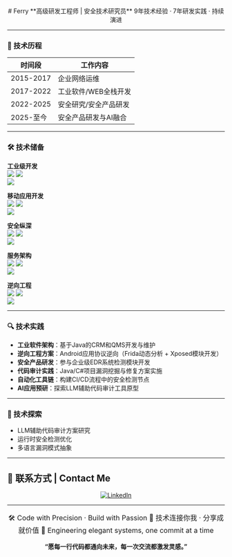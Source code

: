 <div align="center">
# Ferry  
**高级研发工程师 | 安全技术研究员**  
9年技术经验 · 7年研发实践 · 持续演进
</div>

---
### 📆 技术历程

| 时间段      | 工作内容                     |
|-------------|----------------------------|
| 2015-2017   | 企业网络运维       |
| 2017-2022   | 工业软件/WEB全栈开发  |
| 2022-2025   | 安全研究/安全产品研发        |
| 2025-至今   | 安全产品研发与AI融合         |

---
### 🛠️ 技术储备

**工业级开发**  
<img src="https://img.shields.io/badge/C%2B%2B-MFC架构-00599C?logo=c%2B%2B"> 
<img src="https://img.shields.io/badge/C%23-WPF企业应用-239120?logo=c-sharp">  
<img src="https://img.shields.io/badge/JavaEE-分布式系统-ED8B00?logo=openjdk">

**移动应用开发**  
<img src="https://img.shields.io/badge/Android_原生-高性能组件-3DDC84?logo=android"> 
<img src="https://img.shields.io/badge/iOS_原生-ObjectiveC开发-0A84FF?logo=apple">  
<img src="https://img.shields.io/badge/UniApp-跨端架构-FF6A00?logo=uniapp">

**安全纵深**  
<img src="https://img.shields.io/badge/Xposed-系统级Hook-0078D4?logo=xposed"> 
<img src="https://img.shields.io/badge/Frida-运行时插桩-8A2BE2?logo=frida">  
<img src="https://img.shields.io/badge/ARM_逆向-协议解析-0096D6">

**服务架构**  
<img src="https://img.shields.io/badge/SpringCloud-微服务治理-6DB33F?logo=springcloud"> 
<img src="https://img.shields.io/badge/Redis-高并发缓存-DC382D?logo=redis">  
<img src="https://img.shields.io/badge/Kafka-亿级消息流-231F20?logo=apachekafka">

**逆向工程**  
<img src="https://img.shields.io/badge/IDA_Pro-二进制分析-000000?logo=hexo"> 
<img src="https://img.shields.io/badge/JADX-深度逆向-3DDC84">  
<img src="https://img.shields.io/badge/LLDB-动态调试-0096D6?logo=debug">

---
### 🔍 技术实践

- **工业软件架构**：基于Java的CRM和QMS开发与维护  
- **逆向工程方案**：Android应用协议逆向（Frida动态分析 + Xposed模块开发）  
- **安全产品研发**：参与企业级EDR系统检测模块开发  
- **代码审计实践**：Java/C#项目漏洞挖掘与修复方案实施  
- **自动化工具链**：构建CI/CD流程中的安全检测节点  
- **AI应用预研**：探索LLM辅助代码审计工具原型
---

### 🌱 技术探索

- LLM辅助代码审计方案研究  
- 运行时安全检测优化  
- 多语言漏洞模式抽象
---

## 📮 联系方式 | Contact Me

<p align="center">
  <a href="https://linkedin.com/in/YourLinkedIn" target="_blank">
    <img src="https://img.shields.io/badge/LinkedIn-职业档案-0077B5?style=flat&logo=linkedin&logoColor=white" alt="LinkedIn">
  </a>
</p>

---

<p align="center" style="font-size:16px">
  🛠️ Code with Precision · Build with Passion  
  💬 技术连接你我 · 分享成就价值  
  🚀 Engineering elegant systems, one commit at a time
</p>

<p align="center">
  <strong>“愿每一行代码都通向未来，每一次交流都激发灵感。”</strong>
</p>

